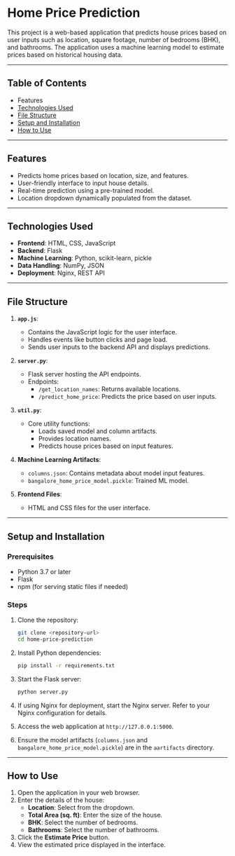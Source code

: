 # Home Price Prediction



This project is a web-based application that predicts house prices based on user inputs such as location, square footage, number of bedrooms (BHK), and bathrooms. The application uses a machine learning model to estimate prices based on historical housing data.

---

## Table of Contents

- Features
- [Technologies Used](#technologies-used)
- [File Structure](#file-structure)
- [Setup and Installation](#setup-and-installation)
- [How to Use](#how-to-use)

---

## Features

- Predicts home prices based on location, size, and features.
- User-friendly interface to input house details.
- Real-time prediction using a pre-trained model.
- Location dropdown dynamically populated from the dataset.

---

## Technologies Used

- **Frontend**: HTML, CSS, JavaScript
- **Backend**: Flask
- **Machine Learning**: Python, scikit-learn, pickle
- **Data Handling**: NumPy, JSON
- **Deployment**: Nginx, REST API

---

## File Structure

1. **`app.js`**:

   - Contains the JavaScript logic for the user interface.
   - Handles events like button clicks and page load.
   - Sends user inputs to the backend API and displays predictions.

2. **`server.py`**:

   - Flask server hosting the API endpoints.
   - Endpoints:
     - `/get_location_names`: Returns available locations.
     - `/predict_home_price`: Predicts the price based on user inputs.

3. **`util.py`**:

   - Core utility functions:
     - Loads saved model and column artifacts.
     - Provides location names.
     - Predicts house prices based on input features.

4. **Machine Learning Artifacts**:

   - `columns.json`: Contains metadata about model input features.
   - `bangalore_home_price_model.pickle`: Trained ML model.

5. **Frontend Files**:

   - HTML and CSS files for the user interface.

---

## Setup and Installation

### Prerequisites

- Python 3.7 or later
- Flask
- npm (for serving static files if needed)

### Steps

1. Clone the repository:

   ```bash
   git clone <repository-url>
   cd home-price-prediction
   ```

2. Install Python dependencies:

   ```bash
   pip install -r requirements.txt
   ```

3. Start the Flask server:

   ```bash
   python server.py
   ```

4. If using Nginx for deployment, start the Nginx server. Refer to your Nginx configuration for details.

5. Access the web application at `http://127.0.0.1:5000`.

6. Ensure the model artifacts (`columns.json` and `bangalore_home_price_model.pickle`) are in the `aartifacts` directory.

---

## How to Use

1. Open the application in your web browser.
2. Enter the details of the house:
   - **Location**: Select from the dropdown.
   - **Total Area (sq. ft)**: Enter the size of the house.
   - **BHK**: Select the number of bedrooms.
   - **Bathrooms**: Select the number of bathrooms.
3. Click the **Estimate Price** button.
4. View the estimated price displayed in the interface.


